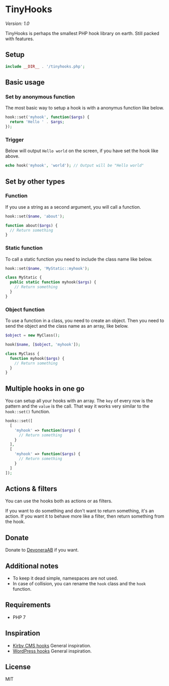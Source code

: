 # TinyHooks

*Version: 1.0*

TinyHooks is perhaps the smallest PHP hook library on earth. Still packed with features.

## Setup

```php
include __DIR__ . '/tinyhooks.php';
```

## Basic usage

### Set by anonymous function

The most basic way to setup a hook is with a anonymus function like below.

```php
hook::set('myhook', function($args) {
  return 'Hello ' . $args;
});
```

### Trigger

Below will output `Hello world` on the screen, if you have set the hook like above.

```php
echo hook('myhook', 'world'); // Output will be "Hello world"
```

## Set by other types

### Function

If you use a string as a second argument, you will call a function.

```php
hook::set($name, 'about');

function about($args) {
  // Return something
}
```

### Static function

To call a static function you need to include the class name like below.

```php
hook::set($name, 'MyStatic::myhook');

class MyStatic {
  public static function myhook($args) {
    // Return something
  }
}
```

### Object function

To use a function in a class, you need to create an object. Then you need to send the object and the class name as an array, like below.

```php
$object = new MyClass();

hook($name, [$object, 'myhook']);

class MyClass {
  function myhook($args) {
    // Return something
  }
}
```

## Multiple hooks in one go

You can setup all your hooks with an array. The `key` of every row is the pattern and the `value` is the call. That way it works very similar to the `hook::set()` function.

```php
hooks::set([
  [
    'myhook' => function($args) {
      // Return something
    }
  ],
  [
    'myhook' => function($args) {
      // Return something
    }
  ]
]);
```

## Actions & filters

You can use the hooks both as actions or as filters.

If you want to do something and don't want to return something, it's an action. If you want it to behave more like a filter, then return something from the hook.

## Donate

Donate to [DevoneraAB](https://www.paypal.me/DevoneraAB) if you want.

## Additional notes

- To keep it dead simple, namespaces are not used.
- In case of collision, you can rename the `hook` class and the `hook` function.

## Requirements

- PHP 7

## Inspiration

- [Kirby CMS hooks](https://getkirby.com/docs/developer-guide/advanced/hooks) General inspiration.
- [WordPress hooks](https://codex.wordpress.org/Plugin_API#Hook_to_WordPress) General inspiration.

## License

MIT